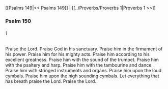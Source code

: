 [[Psalms 149|<< Psalms 149]]  |  [[../Proverbs/Proverbs 1|Proverbs 1 >>]]

### Psalm 150
###### 1
Praise the Lord. Praise God in his sanctuary. Praise him in the firmament of his power. Praise him for his mighty acts. Praise him according to his excellent greatness. Praise him with the sound of the trumpet. Praise him with the psaltery and harp. Praise him with the tambourine and dance. Praise him with stringed instruments and organs. Praise him upon the loud cymbals. Praise him upon the high sounding cymbals. Let everything that has breath praise the Lord. Praise the Lord.